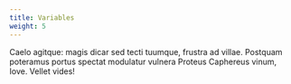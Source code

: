 ```yaml
---
title: Variables
weight: 5
---
```


Caelo agitque: magis dicar sed tecti tuumque, frustra ad villae. Postquam
poteramus portus spectat modulatur vulnera Proteus Caphereus vinum, Iove. Vellet
vides!
